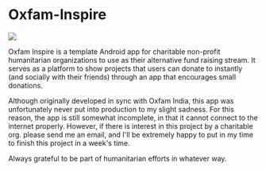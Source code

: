 # Oxfam-Inspire

<img src="https://github.com/advaitsaravade/oxfam-inspire/blob/master/res/drawable-xhdpi/draft_image.jpg"/>

Oxfam Inspire is a template Android app for charitable non-profit humanitarian organizations to use as their alternative fund raising stream. It serves as a platform to show projects that users can donate to instantly (and socially with their friends) through an app that encourages small donations.

Although originally developed in sync with Oxfam India, this app was unfortunately never put into production to my slight sadness. For this reason, the app is still somewhat incomplete, in that it cannot connect to the internet properly. However, if there is interest in this project by a charitable org. please send me an email, and I'll be extremely happy to put in my time to finish this project in a week's time.

Always grateful to be part of humanitarian efforts in whatever way.
